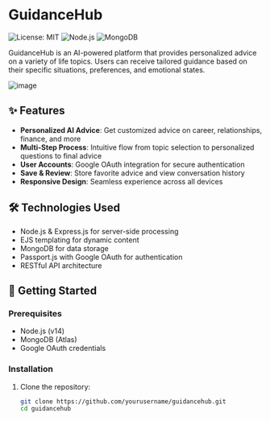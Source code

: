 # GuidanceHub

![License: MIT](https://img.shields.io/badge/License-MIT-green.svg)
![Node.js](https://img.shields.io/badge/Node.js-18.x-green)
![MongoDB](https://img.shields.io/badge/MongoDB-5.x-green)

GuidanceHub is an AI-powered platform that provides personalized advice on a variety of life topics. Users can receive tailored guidance based on their specific situations, preferences, and emotional states.

![image](https://github.com/user-attachments/assets/ed31ebb3-cf03-4311-9205-2f751521276e)


## ✨ Features

- **Personalized AI Advice**: Get customized advice on career, relationships, finance, and more
- **Multi-Step Process**: Intuitive flow from topic selection to personalized questions to final advice
- **User Accounts**: Google OAuth integration for secure authentication
- **Save & Review**: Store favorite advice and view conversation history
- **Responsive Design**: Seamless experience across all devices

## 🛠️ Technologies Used

- Node.js & Express.js for server-side processing
- EJS templating for dynamic content
- MongoDB for data storage
- Passport.js with Google OAuth for authentication
- RESTful API architecture

## 🚀 Getting Started

### Prerequisites

- Node.js (v14)
- MongoDB (Atlas)
- Google OAuth credentials

### Installation

1. Clone the repository:
   ```bash
   git clone https://github.com/yourusername/guidancehub.git
   cd guidancehub
